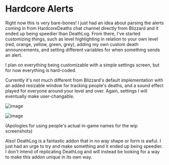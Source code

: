 # Hardcore Alerts
Right now this is very bare-bones! I just had an idea about parsing the alerts coming in from HardcoreDeaths chat channel directly from Blizzard and it ended up being speedier than DeathLog. From there, I've started customizing things, such as level highlighting in relation to your own level (red, orange, yellow, green, grey), adding my own custom death announcements, and setting different variables for when something sends an alert. 

I plan on everything being customizable with a simple settings screen, but for now everything is hard-coded. 

Currently it's not much different from Blizzard's default implementation with an added resizable window for tracking people's deaths, and a sound effect played for everyone around your level and over. Again, settings I will eventually make user-changable. 

![image](https://github.com/user-attachments/assets/33ad4614-9ae1-4244-8814-3450f7a3c2c6)

![image](https://github.com/user-attachments/assets/32f24f67-965a-4e7d-a00a-18b760ab0d1c)

(Apologies for using people's actual in-game names for the wip screenshots)

Also! DeathLog is a fantastic addon that in no way shape or form is awful. I just had an urge to try and make something and it ended up being speedier. I don't intend of replicating DeathLog and will instead be looking for a way to make this addon unique in its own way.
